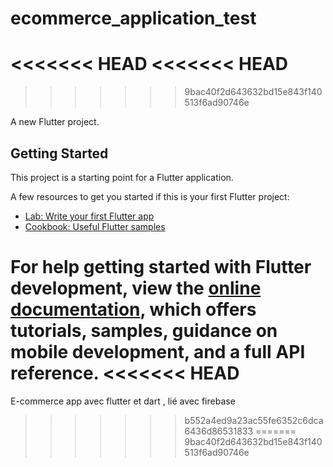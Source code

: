 # ecommerce_application_test
<<<<<<< HEAD
<<<<<<< HEAD
=======
>>>>>>> 9bac40f2d643632bd15e843f140513f6ad90746e

A new Flutter project.

## Getting Started

This project is a starting point for a Flutter application.

A few resources to get you started if this is your first Flutter project:

- [Lab: Write your first Flutter app](https://docs.flutter.dev/get-started/codelab)
- [Cookbook: Useful Flutter samples](https://docs.flutter.dev/cookbook)

For help getting started with Flutter development, view the
[online documentation](https://docs.flutter.dev/), which offers tutorials,
samples, guidance on mobile development, and a full API reference.
<<<<<<< HEAD
=======
E-commerce app avec flutter et dart , lié avec firebase
>>>>>>> b552a4ed9a23ac55fe6352c6dca6436d86531833
=======
>>>>>>> 9bac40f2d643632bd15e843f140513f6ad90746e
